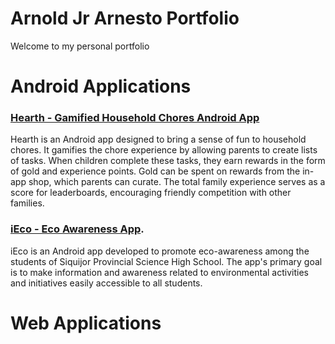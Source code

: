 # Arnold Jr Arnesto Portfolio
Welcome to my personal portfolio


# Android Applications
### [Hearth - Gamified Household Chores Android App](https://github.com/ajrnesto/Hearth)
Hearth is an Android app designed to bring a sense of fun to household chores. It gamifies the chore experience by allowing parents to create lists of tasks. When children complete these tasks, they earn rewards in the form of gold and experience points. Gold can be spent on rewards from the in-app shop, which parents can curate. The total family experience serves as a score for leaderboards, encouraging friendly competition with other families.
### [iEco - Eco Awareness App](https://github.com/ajrnesto/iEco).
iEco is an Android app developed to promote eco-awareness among the students of Siquijor Provincial Science High School. The app's primary goal is to make information and awareness related to environmental activities and initiatives easily accessible to all students.

# Web Applications

